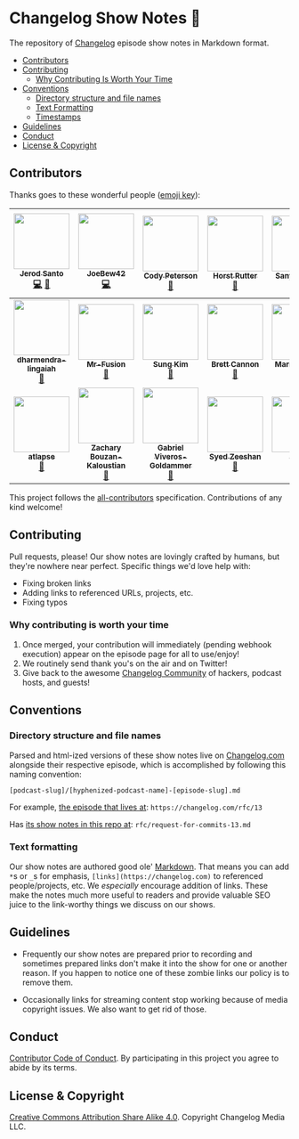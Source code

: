# Changelog Show Notes 📝

The repository of [Changelog](https://changelog.com) episode show notes in Markdown format.

- [Contributors](#contributors)
- [Contributing](#contributing)
  - [Why Contributing Is Worth Your Time](#why-contributing-is-worth-your-time)
- [Conventions](#conventions)
  - [Directory structure and file names](#directory-structure-and-file-names)
  - [Text Formatting](#text-formatting)
  - [Timestamps](#timestamps)
- [Guidelines](#guidelines)
- [Conduct](#conduct)
- [License & Copyright](#license-&-copyright)

## Contributors

Thanks goes to these wonderful people ([emoji key](https://github.com/kentcdodds/all-contributors#emoji-key)):

<!-- ALL-CONTRIBUTORS-LIST:START - Do not remove or modify this section -->
| [<img src="https://avatars0.githubusercontent.com/u/8212?v=4" width="100px;"/><br /><sub><b>Jerod Santo</b></sub>](https://jerodsanto.net)<br />[💻](https://github.com/thechangelog/show-notes/commits?author=jerodsanto "Code") [📖](https://github.com/thechangelog/show-notes/commits?author=jerodsanto "Documentation") | [<img src="https://avatars2.githubusercontent.com/u/1238549?v=4" width="100px;"/><br /><sub><b>JoeBew42</b></sub>](https://twitch.tv/joebew42)<br />[💻](https://github.com/thechangelog/show-notes/commits?author=joebew42 "Code") | [<img src="https://avatars3.githubusercontent.com/u/378665?v=4" width="100px;"/><br /><sub><b>Cody Peterson</b></sub>](http://humanshapes.co)<br />[📖](https://github.com/thechangelog/show-notes/commits?author=codyjames "Documentation") | [<img src="https://avatars0.githubusercontent.com/u/11322155?v=4" width="100px;"/><br /><sub><b>Horst Rutter</b></sub>](https://keybase.io/hhrutter)<br />[📖](https://github.com/thechangelog/show-notes/commits?author=hhrutter "Documentation") | [<img src="https://avatars1.githubusercontent.com/u/30529399?v=4" width="100px;"/><br /><sub><b>Sanyuj Gupta</b></sub>](https://github.com/sanyuj1997)<br />[📖](https://github.com/thechangelog/show-notes/commits?author=sanyuj1997 "Documentation") | [<img src="https://avatars1.githubusercontent.com/u/39562805?v=4" width="100px;"/><br /><sub><b>Stacy Montemayor</b></sub>](https://github.com/teacupwoozy)<br />[📖](https://github.com/thechangelog/show-notes/commits?author=teacupwoozy "Documentation") | [<img src="https://avatars2.githubusercontent.com/u/963985?v=4" width="100px;"/><br /><sub><b>Timothy Miller</b></sub>](http://timothymiller.guru)<br />[📖](https://github.com/thechangelog/show-notes/commits?author=tjacobdesign "Documentation") |
| :---: | :---: | :---: | :---: | :---: | :---: | :---: |
| [<img src="https://avatars3.githubusercontent.com/u/43923462?v=4" width="100px;"/><br /><sub><b>dharmendra-lingaiah</b></sub>](https://github.com/dharmendra-lingaiah)<br />[📖](https://github.com/thechangelog/show-notes/commits?author=dharmendra-lingaiah "Documentation") | [<img src="https://avatars2.githubusercontent.com/u/20146422?v=4" width="100px;"/><br /><sub><b>Mr-Fusion</b></sub>](https://github.com/Mr-Fusion)<br />[📖](https://github.com/thechangelog/show-notes/commits?author=Mr-Fusion "Documentation") | [<img src="https://avatars1.githubusercontent.com/u/8465237?v=4" width="100px;"/><br /><sub><b>Sung Kim</b></sub>](http://www.sungkim.co)<br />[📖](https://github.com/thechangelog/show-notes/commits?author=dance2die "Documentation") | [<img src="https://avatars0.githubusercontent.com/u/54418?v=4" width="100px;"/><br /><sub><b>Brett Cannon</b></sub>](http://snarky.ca)<br />[📖](https://github.com/thechangelog/show-notes/commits?author=brettcannon "Documentation") | [<img src="https://avatars3.githubusercontent.com/u/3586510?v=4" width="100px;"/><br /><sub><b>Maria Kaninia</b></sub>](https://github.com/markanin)<br />[📖](https://github.com/thechangelog/show-notes/commits?author=markanin "Documentation") | [<img src="https://avatars0.githubusercontent.com/u/9086371?v=4" width="100px;"/><br /><sub><b>Niklas Resch</b></sub>](https://clue404.de)<br />[📖](https://github.com/thechangelog/show-notes/commits?author=clue404 "Documentation") | [<img src="https://avatars1.githubusercontent.com/u/42197237?v=4" width="100px;"/><br /><sub><b>SeanYeoTE</b></sub>](https://github.com/SeanYeoTE)<br />[📖](https://github.com/thechangelog/show-notes/commits?author=SeanYeoTE "Documentation") |
| [<img src="https://avatars0.githubusercontent.com/u/42579314?v=4" width="100px;"/><br /><sub><b>atlapse</b></sub>](https://github.com/atlapse)<br />[📖](https://github.com/thechangelog/show-notes/commits?author=atlapse "Documentation") | [<img src="https://avatars1.githubusercontent.com/u/762647?v=4" width="100px;"/><br /><sub><b>Zachary Bouzan-Kaloustian</b></sub>](http://about.me/zacharybk)<br />[📖](https://github.com/thechangelog/show-notes/commits?author=zacharybk "Documentation") | [<img src="https://avatars2.githubusercontent.com/u/25766469?v=4" width="100px;"/><br /><sub><b>Gabriel Viveros-Goldammer</b></sub>](https://github.com/ggoldammer)<br />[📖](https://github.com/thechangelog/show-notes/commits?author=ggoldammer "Documentation") | [<img src="https://avatars3.githubusercontent.com/u/22399706?v=4" width="100px;"/><br /><sub><b>Syed Zeeshan</b></sub>](https://github.com/syedzeeshan1)<br />[📖](https://github.com/thechangelog/show-notes/commits?author=syedzeeshan1 "Documentation") | [<img src="https://avatars3.githubusercontent.com/u/15237494?v=4" width="100px;"/><br /><sub><b>anton</b></sub>](https://twitter.com/Cryptophobia)<br />[📖](https://github.com/thechangelog/show-notes/commits?author=Cryptophobia "Documentation") | [<img src="https://avatars0.githubusercontent.com/u/211764?v=4" width="100px;"/><br /><sub><b>Pablo Nevares</b></sub>](https://github.com/pnevares)<br />[📖](https://github.com/thechangelog/show-notes/commits?author=pnevares "Documentation") | [<img src="https://avatars2.githubusercontent.com/u/11143071?v=4" width="100px;"/><br /><sub><b>Nabeel Sulieman</b></sub>](https://www.nabeel.us)<br />[📖](https://github.com/thechangelog/show-notes/commits?author=nabsul "Documentation") |
<!-- ALL-CONTRIBUTORS-LIST:END -->

This project follows the [all-contributors](https://github.com/kentcdodds/all-contributors) specification. Contributions of any kind welcome!

## Contributing

Pull requests, please! Our show notes are lovingly crafted by humans, but they're nowhere near perfect. Specific things we'd love help with:

- Fixing broken links
- Adding links to referenced URLs, projects, etc.
- Fixing typos

### Why contributing is worth your time

1. Once merged, your contribution will immediately (pending webhook execution) appear on the episode page for all to use/enjoy!
2. We routinely send thank you's on the air and on Twitter!
3. Give back to the awesome [Changelog Community](https://changelog.com/community) of hackers, podcast hosts, and guests!

## Conventions

### Directory structure and file names

Parsed and html-ized versions of these show notes live on [Changelog.com](https://changelog.com) alongside their respective episode, which is accomplished by following this naming convention:

`[podcast-slug]/[hyphenized-podcast-name]-[episode-slug].md`

For example, [the episode that lives at](https://changelog.com/rfc/13): `https://changelog.com/rfc/13`

Has [its show notes in this repo at](https://github.com/thechangelog/show-notes/blob/master/rfc/request-for-commits-13.md): `rfc/request-for-commits-13.md`

### Text formatting

Our show notes are authored good ole' [Markdown](https://github.com/adam-p/markdown-here/wiki/Markdown-Cheatsheet). That means you can add `*`s or `_`s for emphasis, `[links](https://changelog.com)` to referenced people/projects, etc. We _especially_ encourage addition of links. These make the notes much more useful to readers and provide valuable SEO juice to the link-worthy things we discuss on our shows.

## Guidelines

* Frequently our show notes are prepared prior to recording
and sometimes prepared links don't make it into the show for one or another reason.
If you happen to notice one of these zombie links our policy is to remove them.

* Occasionally links for streaming content stop working because of media copyright issues.
We also want to get rid of those.

## Conduct

[Contributor Code of Conduct](https://changelog.com/coc). By participating in this project you agree to abide by its terms.

## License & Copyright

[Creative Commons Attribution Share Alike 4.0](https://creativecommons.org/licenses/by-sa/4.0/). Copyright Changelog Media LLC.
